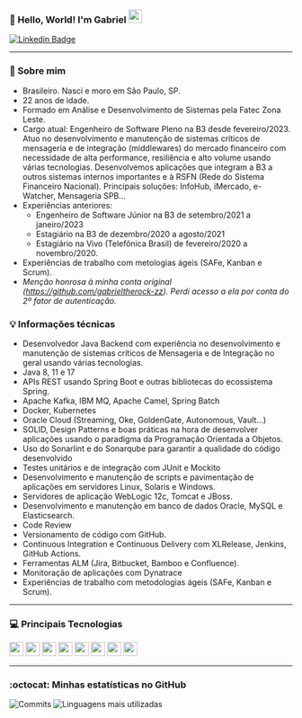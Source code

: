 ### 👋 Hello, World! I'm Gabriel  <img src="https://github.com/TheDudeThatCode/TheDudeThatCode/blob/master/Assets/Earth.gif" width="24px">

[![Linkedin Badge](https://img.shields.io/badge/LinkedIn-0077B5?style=for-the-badge&logo=linkedin&logoColor=white&link=https://www.linkedin.com/in/gabrielrochasouza/)](https://www.linkedin.com/in/gabrielrochasouza/)

---- 

### 🤙 Sobre mim
- Brasileiro. Nasci e moro em São Paulo, SP.
- 22 anos de idade.
- Formado em Análise e Desenvolvimento de Sistemas pela Fatec Zona Leste.
- Cargo atual: Engenheiro de Software Pleno na B3 desde fevereiro/2023. Atuo no desenvolvimento e manutenção de sistemas críticos de mensageria e de integração (middlewares) do mercado financeiro com necessidade de alta performance, resiliência e alto volume usando várias tecnologias. Desenvolvemos aplicações que integram a B3 a outros sistemas internos importantes e à RSFN (Rede do Sistema Financeiro Nacional). Principais soluções: InfoHub, iMercado, e-Watcher, Mensageria SPB...
- Experiências anteriores: 
   - Engenheiro de Software Júnior na B3 de setembro/2021 a janeiro/2023
   - Estagiário na B3 de dezembro/2020 a agosto/2021
   - Estagiário na Vivo (Telefônica Brasil) de fevereiro/2020 a novembro/2020.
- Experiências de trabalho com metologias ágeis (SAFe, Kanban e Scrum).
- _Menção honrosa à minha conta original (https://github.com/gabrieltherock-zz). Perdi acesso a ela por conta do 2º fator de autenticação._

### 💡 Informações técnicas
- Desenvolvedor Java Backend com experiência no desenvolvimento e manutenção de sistemas críticos de Mensageria e de Integração no geral usando várias tecnologias.
- Java 8, 11 e 17
- APIs REST usando Spring Boot e outras bibliotecas do ecossistema Spring.
- Apache Kafka, IBM MQ, Apache Camel, Spring Batch
- Docker, Kubernetes
- Oracle Cloud (Streaming, Oke, GoldenGate, Autonomous, Vault...)
- SOLID, Design Patterns e boas práticas na hora de desenvolver aplicações usando o paradigma da Programação Orientada a Objetos.
- Uso do Sonarlint e do Sonarqube para garantir a qualidade do código desenvolvido
- Testes unitários e de integração com JUnit e Mockito
- Desenvolvimento e manutenção de scripts e pavimentação de aplicações em servidores Linux, Solaris e Windows.
- Servidores de aplicação WebLogic 12c, Tomcat e JBoss.
- Desenvolvimento e manutenção em banco de dados Oracle, MySQL e Elasticsearch.
- Code Review
- Versionamento de código com GitHub.
- Continuous Integration e Continuous Delivery com XLRelease, Jenkins, GitHub Actions.
- Ferramentas ALM (Jira, Bitbucket, Bamboo e Confluence).
- Monitoração de aplicações com Dynatrace
- Experiências de trabalho com metodologias ágeis (SAFe, Kanban e Scrum).

----

### 💻 Principais Tecnologias

<code><img height="25" src="https://img.shields.io/badge/Java-ED8B00?style=for-the-badge&logo=java&logoColor=white"></code>
<code><img height="25" src="https://img.shields.io/badge/Spring-6DB33F?style=for-the-badge&logo=spring&logoColor=white"></code>
<code><img height="25" src="https://img.shields.io/badge/MySQL-00000F?style=for-the-badge&logo=mysql&logoColor=white"></code>
<code><img height="25" src="https://img.shields.io/badge/-Oracle-red?style=for-the-badge&logo=oracle&logoColor=white"></code>
<code><img height="25" src="https://img.shields.io/badge/MongoDB-4EA94B?style=for-the-badge&logo=mongodb&logoColor=white"></code>
<code><img height="25" src="https://img.shields.io/badge/Git-F05032?style=for-the-badge&logo=git&logoColor=white"></code>
<code><img height="25" src="https://img.shields.io/badge/Postman-FF6C37?style=for-the-badge&logo=Postman&logoColor=white"></code>
<code><img height="25" src="https://img.shields.io/badge/Linux-FCC624?style=for-the-badge&logo=linux&logoColor=black"></code>

----

### :octocat:  Minhas estatísticas no GitHub 
   
![Commits](https://github-readme-stats.vercel.app/api?username=gabrieltherock&show_icons=true&theme=dark)
![Linguagens mais utilizadas](https://github-readme-stats.vercel.app/api/top-langs/?username=gabrieltherock&layout=compact&hide=html&theme=dark)
